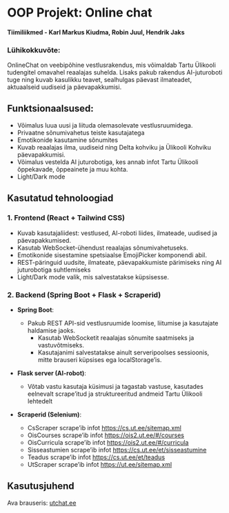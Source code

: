 # OOP Projekt: Online chat
#### Tiimiliikmed - Karl Markus Kiudma, Robin Juul, Hendrik Jaks

### Lühikokkuvõte:
OnlineChat on veebipõhine vestlusrakendus, mis võimaldab Tartu Ülikooli tudengitel omavahel reaalajas suhelda. Lisaks pakub rakendus AI-juturoboti tuge ning kuvab kasulikku teavet, sealhulgas päevast ilmateadet, aktuaalseid uudiseid ja päevapakkumisi.


## Funktsionaalsused:
* Võimalus luua uusi ja liituda olemasolevate vestlusruumidega.
* Privaatne sõnumivahetus teiste kasutajatega
* Emotikonide kasutamine sõnumites
* Kuvab reaalajas ilma, uudiseid ning Delta kohviku ja Ülikooli Kohviku päevapakkumisi.
* Võimalus vestelda AI juturobotiga, kes annab infot Tartu Ülikooli õppekavade, õppeainete ja muu kohta.
* Light/Dark mode

## Kasutatud tehnoloogiad


### 1. **Frontend (React + Tailwind CSS)**

- Kuvab kasutajaliidest: vestlused, AI-roboti liides, ilmateade, uudised ja päevapakkumised.
- Kasutab WebSocket-ühendust reaalajas sõnumivahetuseks.
- Emotikonide sisestamine spetsiaalse EmojiPicker komponendi abil.
- REST-päringuid uudsite, ilmateate, päevapakkumiste pärimiseks ning AI juturobotiga suhtlemiseks
- Light/Dark mode valik, mis salvestatakse küpsisesse.

### 2. **Backend (Spring Boot + Flask + Scraperid)**

- **Spring Boot**:
  - Pakub REST API-sid vestlusruumide loomise, liitumise ja kasutajate haldamise jaoks.
	- Kasutab WebSocketit reaalajas sõnumite saatmiseks ja vastuvõtmiseks.
	- Kasutajanimi salvestatakse ainult serveripoolses sessioonis, mitte brauseri küpsises ega localStorage’is.


- **Flask server (AI-robot)**:
  - Võtab vastu kasutaja küsimusi ja tagastab vastuse, kasutades eelnevalt scrape’itud ja struktureeritud andmeid Tartu Ülikooli lehtedelt

- **Scraperid (Selenium)**:
  - CsScraper scrape’ib infot https://cs.ut.ee/sitemap.xml
  - OisCourses scrape’ib infot https://ois2.ut.ee/#/courses
  - OisCurricula scrape’ib infot https://ois2.ut.ee/#/curricula
  - Sisseastumien scrape’ib infot https://cs.ut.ee/et/sisseastumine
  - Teadus scrape’ib infot https://cs.ut.ee/et/teadus
  - UtScraper scrape’ib infot https://ut.ee/sitemap.xml


## Kasutusjuhend
Ava brauseris: [utchat.ee](https://utchat.ee)




